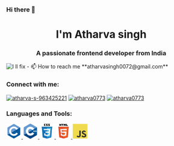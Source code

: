 ### Hi there 👋

<h1 align="center"> I'm Atharva singh</h1>
<h3 align="center">A passionate frontend developer from India</h3>
<img  src="[https://tse4.mm.bing.net/th?id=OIP.pXXS2oC8_UoXCrkJ_rkaUwHaHa&pid=Api&P=0&h=18](https://tse1.mm.bing.net/th?id=OIP.H8Kupkksq5d677yVw_orGgHaFR&pid=Api&P=0&h=180)0" class="" alt=" I ll fix ">
- 📫 How to reach me **atharvasingh0072@gmail.com**

<h3 align="left">Connect with me:</h3>
<p align="left">
<a href="https://linkedin.com/in/atharva-s-963425221" target="blank"><img align="center" src="https://raw.githubusercontent.com/rahuldkjain/github-profile-readme-generator/master/src/images/icons/Social/linked-in-alt.svg" alt="atharva-s-963425221" height="30" width="40" /></a>
<a href="https://instagram.com/atharva0773" target="blank"><img align="center" src="https://raw.githubusercontent.com/rahuldkjain/github-profile-readme-generator/master/src/images/icons/Social/instagram.svg" alt="atharva0773" height="30" width="40" /></a>
<a href="https://www.leetcode.com/atharva0773" target="blank"><img align="center" src="https://raw.githubusercontent.com/rahuldkjain/github-profile-readme-generator/master/src/images/icons/Social/leet-code.svg" alt="atharva0773" height="30" width="40" /></a>
</p>

<h3 align="left">Languages and Tools:</h3>
<p align="left"> <a href="https://www.cprogramming.com/" target="_blank" rel="noreferrer"> <img src="https://raw.githubusercontent.com/devicons/devicon/master/icons/c/c-original.svg" alt="c" width="40" height="40"/> </a> <a href="https://www.w3schools.com/cpp/" target="_blank" rel="noreferrer"> <img src="https://raw.githubusercontent.com/devicons/devicon/master/icons/cplusplus/cplusplus-original.svg" alt="cplusplus" width="40" height="40"/> </a> <a href="https://www.w3schools.com/css/" target="_blank" rel="noreferrer"> <img src="https://raw.githubusercontent.com/devicons/devicon/master/icons/css3/css3-original-wordmark.svg" alt="css3" width="40" height="40"/> </a> <a href="https://www.w3.org/html/" target="_blank" rel="noreferrer"> <img src="https://raw.githubusercontent.com/devicons/devicon/master/icons/html5/html5-original-wordmark.svg" alt="html5" width="40" height="40"/> </a> <a href="https://developer.mozilla.org/en-US/docs/Web/JavaScript" target="_blank" rel="noreferrer"> <img src="https://raw.githubusercontent.com/devicons/devicon/master/icons/javascript/javascript-original.svg" alt="javascript" width="40" height="40"/> </a> </p>

